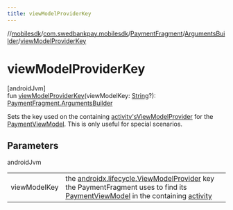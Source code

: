 ```yaml
---
title: viewModelProviderKey
---
```

//[mobilesdk](../../../../index.html)/[com.swedbankpay.mobilesdk](../../index.html)/[PaymentFragment](../index.html)/[ArgumentsBuilder](index.html)/[viewModelProviderKey](view-model-provider-key.html)



# viewModelProviderKey



[androidJvm]\
fun [viewModelProviderKey](view-model-provider-key.html)(viewModelKey: [String](https://kotlinlang.org/api/latest/jvm/stdlib/kotlin/-string/index.html)?): [PaymentFragment.ArgumentsBuilder](index.html)



Sets the key used on the containing [activity's](https://developer.android.com/reference/kotlin/androidx/fragment/app/FragmentActivity.html)[ViewModelProvider](https://developer.android.com/reference/kotlin/androidx/lifecycle/ViewModelProvider.html) for the [PaymentViewModel](../../-payment-view-model/index.html). This is only useful for special scenarios.



## Parameters


androidJvm

| | |
|---|---|
| viewModelKey | the [androidx.lifecycle.ViewModelProvider](https://developer.android.com/reference/kotlin/androidx/lifecycle/ViewModelProvider.html) key the PaymentFragment uses to find its [PaymentViewModel](../../-payment-view-model/index.html) in the containing [activity](https://developer.android.com/reference/kotlin/androidx/fragment/app/FragmentActivity.html) |




